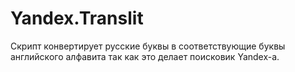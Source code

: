 Yandex.Translit
===============

Скрипт конвертирует русские буквы в соответствующие буквы английского алфавита так как это делает поисковик Yandex-а.
